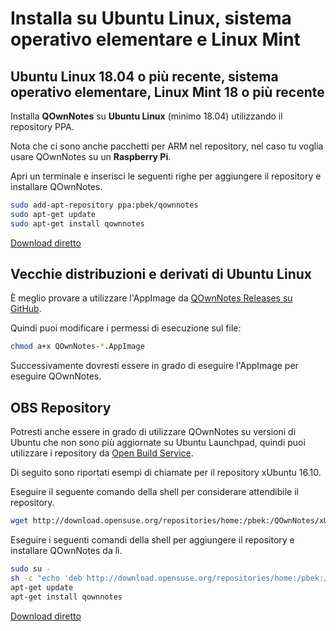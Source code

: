 # Installa su Ubuntu Linux, sistema operativo elementare e Linux Mint

## Ubuntu Linux 18.04 o più recente, sistema operativo elementare, Linux Mint 18 o più recente

Installa **QOwnNotes** su **Ubuntu Linux** (minimo 18.04) utilizzando il repository PPA.

Nota che ci sono anche pacchetti per ARM nel repository, nel caso tu voglia usare QOwnNotes su un **Raspberry Pi**.

Apri un terminale e inserisci le seguenti righe per aggiungere il repository e installare QOwnNotes.

```bash
sudo add-apt-repository ppa:pbek/qownnotes
sudo apt-get update
sudo apt-get install qownnotes
```

[Download diretto](https://launchpad.net/~pbek/+archive/ubuntu/qownnotes/+packages)

## Vecchie distribuzioni e derivati di Ubuntu Linux

È meglio provare a utilizzare l'AppImage da [QOwnNotes Releases su GitHub](https://github.com/pbek/QOwnNotes/releases).

Quindi puoi modificare i permessi di esecuzione sul file:

```bash
chmod a+x QOwnNotes-*.AppImage
```

Successivamente dovresti essere in grado di eseguire l'AppImage per eseguire QOwnNotes.

## OBS Repository

Potresti anche essere in grado di utilizzare QOwnNotes su versioni di Ubuntu che non sono più aggiornate su Ubuntu Launchpad, quindi puoi utilizzare i repository da [Open Build Service](https://build.opensuse.org/package/show/home:pbek:QOwnNotes/desktop).

Di seguito sono riportati esempi di chiamate per il repository xUbuntu 16.10.

Eseguire il seguente comando della shell per considerare attendibile il repository.

```bash
wget http://download.opensuse.org/repositories/home:/pbek:/QOwnNotes/xUbuntu_16.10/Release.key -O - | sudo apt-key add -
```

Eseguire i seguenti comandi della shell per aggiungere il repository e installare QOwnNotes da lì.

```bash
sudo su -
sh -c "echo 'deb http://download.opensuse.org/repositories/home:/pbek:/QOwnNotes/xUbuntu_16.10/ /' >> /etc/apt/sources.list.d/qownnotes.list"
apt-get update
apt-get install qownnotes
```

[Download diretto](https://build.opensuse.org/package/binaries/home:pbek:QOwnNotes/desktop/xUbuntu_16.10)
